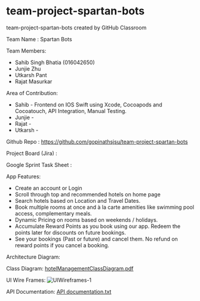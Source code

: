 # team-project-spartan-bots

team-project-spartan-bots created by GitHub Classroom

Team Name : Spartan Bots

Team Members:
- Sahib Singh Bhatia (016042650)
- Junjie Zhu 
- Utkarsh Pant
- Rajat Masurkar

Area of Contribution:
- Sahib - Frontend on IOS Swift using Xcode, Cocoapods and Cocoatouch, API Integration, Manual Testing.
- Junjie - 
- Rajat - 
- Utkarsh - 

Github Repo : https://github.com/gopinathsjsu/team-project-spartan-bots

Project Board (Jira) : 

Google Sprint Task Sheet : 

App Features:
- Create an account or Login
- Scroll through top and recommended hotels on home page
- Search hotels based on Location and Travel Dates.
- Book multiple rooms at once and à la carte amenities like swimming pool access, complementary meals.
- Dynamic Pricing on rooms based on weekends / holidays.
- Accumulate Reward Points as you book using our app. Redeem the points later for discounts on future bookings.
- See your bookings (Past or future) and cancel them. No refund on reward points if you cancel a booking.


Architecture Diagram: 

Class Diagram:
[hotelManagementClassDiagram.pdf](https://github.com/gopinathsjsu/team-project-spartan-bots/files/8655813/hotelManagementClassDiagram.pdf)

UI Wire Frames:
![UIWireframes-1](https://user-images.githubusercontent.com/99349692/167509916-9d54f622-f894-4428-b4a2-283f63e5a4da.jpg)

API Documentation:
[API documentation.txt](https://github.com/gopinathsjsu/team-project-spartan-bots/files/8655814/API.documentation.txt)

